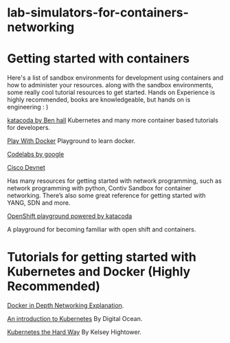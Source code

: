 # lab-simulators-for-containers-networking

# Getting started with containers 

Here's a list of sandbox environments for development using containers and how to administer your resources. along with the sandbox environments, some really cool tutorial resources to get started. Hands on Experience is highly recommended, books are knowledgeable, but hands on is engineering : ) 

[katacoda by Ben hall](https://katacoda.com)  Kubernetes and many more container based tutorials for developers. 

[Play With Docker](https://labs.play-with-docker.com/) Playground to learn docker.

[Codelabs by google](https://codelabs.developer.google.com)

[Cisco Devnet](https://developer.cisco.com)

Has many resources for getting started with network programming, such as network programming with python, Contiv Sandbox for container networking. There’s also some great reference for getting started with YANG, SDN and more.

[OpenShift playground powered by katacoda](https://learn.openshift.com/playgrounds/)

A playground for becoming familiar with open shift and containers.


# Tutorials for getting started with Kubernetes and Docker (Highly Recommended) 

[Docker in Depth Networking Explanation](https://success.docker.com/api/articles/networking/pdf).

[An introduction to Kubernetes](https://www.digitalocean.com/community/tutorials/an-introduction-to-kubernetes) By Digital Ocean. 

[Kubernetes the Hard Way](https://github.com/kelseyhightower/kubernetes-the-hard-way) By Kelsey Hightower.

